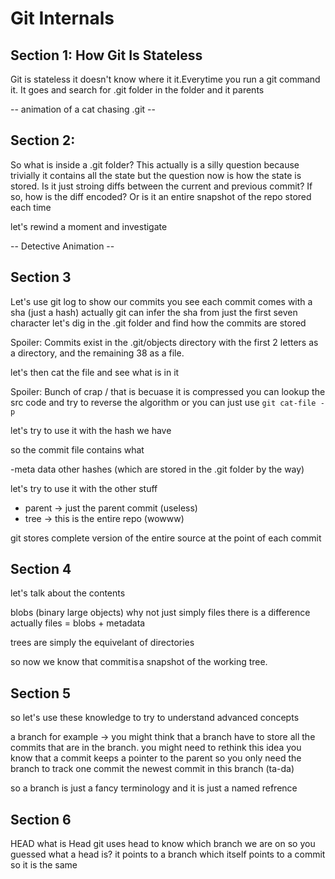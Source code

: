 # Git Internals

## Section 1: How Git Is Stateless

Git is stateless it doesn't know where it it.Everytime you run a git command it. It goes and search for .git folder in the 
folder and it parents

-- animation of a cat chasing .git -- 

## Section 2: 

So what is inside a .git folder? 
This actually is a silly question because trivially it contains all the state but the question now is how the state is stored. Is it just stroing diffs between the current and previous commit? If so, how is the diff encoded? Or is it an entire snapshot of the repo stored each time

let's rewind a moment and investigate

-- Detective Animation --

## Section 3

Let's use git log to show our commits
you see each commit comes with a sha (just a hash)
actually git can infer the sha from just the first seven character
let's dig in the .git folder and find how the commits are stored

Spoiler:
Commits exist in the .git/objects directory with the first 2 letters as a directory, and the remaining 38 as a file.

let's then cat the file and see what is in it

Spoiler:
Bunch of crap / that is becuase it is compressed 
you can lookup the src code and try to reverse the algorithm or you can just use ```git cat-file -p```

let's try to use it with the hash we have

so the commit file contains what

-meta data 
other hashes (which are stored in the .git folder by the way)

let's try to use it with the other stuff

- parent -> just the parent commit (useless)
- tree -> this is the entire repo (wowww)

git stores complete version of the entire source at the point of each commit


## Section 4

let's talk about the contents

blobs (binary large objects)
why not just simply files there is a difference actually
files = blobs + metadata

trees are simply the equivelant of directories

so now we know that commit is a snapshot of the working tree.

## Section 5

so let's use these knowledge to try to understand advanced concepts

a branch for example -> you might think that a branch have to store all the commits that are in the branch.
you might need to rethink this idea you know that a commit keeps a pointer to the parent so you only need the branch to track one commit
the newest commit in this branch (ta-da)

so a branch is just a fancy terminology and it is just a named refrence

## Section 6

HEAD what is Head
git uses head to know which branch we are on 
so you guessed what a head is?
it points to a branch which itself points to a commit so it is the same


 



